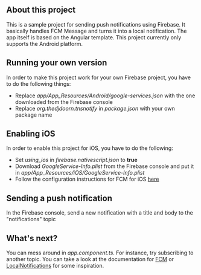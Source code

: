 ## About this project
This is a sample project for sending push notifications using Firebase. It basically handles FCM Message and turns it into a local notification. The app itself is based on the Angular template. This project currently only supports the Android platform.

## Running your own version
In order to make this project work for your own Firebase project, you have to do the following things:
* Replace *app/App_Resources/Android/google-services.json* with the one downloaded from the Firebase console
* Replace *org.thedjdoorn.tnsnotify* in *package.json* with your own package name

## Enabling iOS
In order to enable this project for iOS, you have to do the following:
* Set *using_ios* in *firebase.nativescript.json* to **true**
* Download *GoogleService-Info.plist* from the Firebase console and put it in *app/App_Resources/iOS/GoogleService-Info.plist*
* Follow the configuration instructions for FCM for iOS [here](https://github.com/EddyVerbruggen/nativescript-plugin-firebase/blob/master/docs/MESSAGING.md)

## Sending a push notification
In the Firebase console, send a new notification with a title and body to the "notifications" topic

## What's next?
You can mess around in *app.component.ts*. For instance, try subscribing to another topic. You can take a look at the documentation for [FCM](https://github.com/EddyVerbruggen/nativescript-plugin-firebase/blob/master/docs/MESSAGING.md) or [LocalNotifications](https://github.com/EddyVerbruggen/nativescript-local-notifications) for some inspiration.
